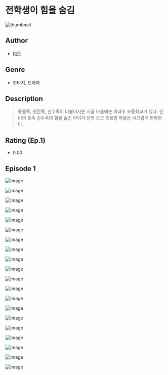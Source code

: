 # 전학생이 힘을 숨김
![thumbnail](https://image-comic.pstatic.net/user_contents_data/challenge_comic/2023/05/23/355026/upload_7149575876548715620_480x623.jpeg)

## Author
- [더즌](https://comic.naver.com/artistTitle?id=355026)

## Genre
- 판타지, 드라마

## Description
> 동물족, 인간족, 신수족이 더불어사는 시골 마을에는 아라호 초등학교가 있다. 신비의 종족 신수족의 힘을 숨긴 아이가 전학 오고 조용한 마을은 시끄럽게 변화한다.


## Rating (Ep.1)
- 0.00

## Episode 1
![image](https://image-comic.pstatic.net/user_contents_data/challenge_comic/2023/05/24/355026/upload_3760844558438904886.jpeg)

![image](https://image-comic.pstatic.net/user_contents_data/challenge_comic/2023/05/24/355026/upload_7219378170489103924.jpeg)

![image](https://image-comic.pstatic.net/user_contents_data/challenge_comic/2023/05/24/355026/upload_3762868973979526451.jpeg)

![image](https://image-comic.pstatic.net/user_contents_data/challenge_comic/2023/05/24/355026/upload_3977071436404044856.jpeg)

![image](https://image-comic.pstatic.net/user_contents_data/challenge_comic/2023/05/24/355026/upload_7306584857229025636.jpeg)

![image](https://image-comic.pstatic.net/user_contents_data/challenge_comic/2023/05/24/355026/upload_3474076524114950196.jpeg)

![image](https://image-comic.pstatic.net/user_contents_data/challenge_comic/2023/05/24/355026/upload_3762020156167185253.jpeg)

![image](https://image-comic.pstatic.net/user_contents_data/challenge_comic/2023/05/24/355026/upload_3703756841741070903.jpeg)

![image](https://image-comic.pstatic.net/user_contents_data/challenge_comic/2023/05/24/355026/upload_3990805203348828722.jpeg)

![image](https://image-comic.pstatic.net/user_contents_data/challenge_comic/2023/05/24/355026/upload_3991424255051314790.jpeg)

![image](https://image-comic.pstatic.net/user_contents_data/challenge_comic/2023/05/24/355026/upload_3473229925881111396.jpeg)

![image](https://image-comic.pstatic.net/user_contents_data/challenge_comic/2023/05/24/355026/upload_3618749383578956642.jpeg)

![image](https://image-comic.pstatic.net/user_contents_data/challenge_comic/2023/05/24/355026/upload_3775816629715220533.jpeg)

![image](https://image-comic.pstatic.net/user_contents_data/challenge_comic/2023/05/24/355026/upload_3762866564567097653.jpeg)

![image](https://image-comic.pstatic.net/user_contents_data/challenge_comic/2023/05/24/355026/upload_7017559736721696308.jpeg)

![image](https://image-comic.pstatic.net/user_contents_data/challenge_comic/2023/05/24/355026/upload_3976732768837133670.jpeg)

![image](https://image-comic.pstatic.net/user_contents_data/challenge_comic/2023/05/24/355026/upload_7161624338719979828.jpeg)

![image](https://image-comic.pstatic.net/user_contents_data/challenge_comic/2023/05/24/355026/upload_7234298547489092965.jpeg)

![image](https://image-comic.pstatic.net/user_contents_data/challenge_comic/2023/05/24/355026/upload_3617010849621041715.jpeg)

![image](https://image-comic.pstatic.net/user_contents_data/challenge_comic/2023/05/24/355026/upload_3473737908856697651.jpeg)

